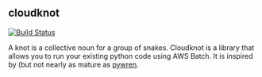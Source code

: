 ## cloudknot
[![Build Status](https://travis-ci.org/richford/cloudknot.svg?branch=master)](https://travis-ci.org/richford/cloudknot)

A knot is a collective noun for a group of snakes. Cloudknot
is a library that allows you to run your existing python code
using AWS Batch. It is inspired by (but not nearly as mature as
[pywren](http://pywren.io/).
